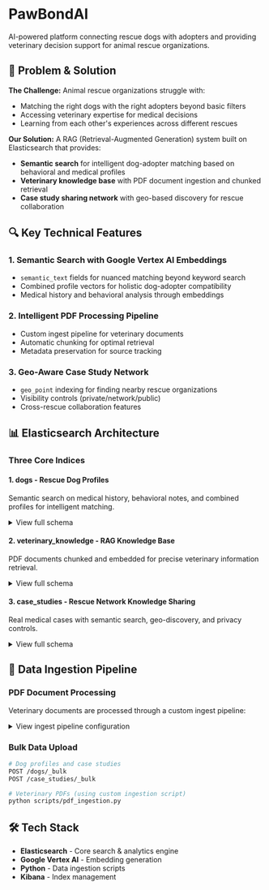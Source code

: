 # PawBondAI

AI-powered platform connecting rescue dogs with adopters and providing veterinary decision support for animal rescue organizations.

## 🎯 Problem & Solution

**The Challenge:** Animal rescue organizations struggle with:
- Matching the right dogs with the right adopters beyond basic filters
- Accessing veterinary expertise for medical decisions
- Learning from each other's experiences across different rescues

**Our Solution:** A RAG (Retrieval-Augmented Generation) system built on Elasticsearch that provides:
- **Semantic search** for intelligent dog-adopter matching based on behavioral and medical profiles
- **Veterinary knowledge base** with PDF document ingestion and chunked retrieval
- **Case study sharing network** with geo-based discovery for rescue collaboration

## 🔍 Key Technical Features

### 1. Semantic Search with Google Vertex AI Embeddings
- `semantic_text` fields for nuanced matching beyond keyword search
- Combined profile vectors for holistic dog-adopter compatibility
- Medical history and behavioral analysis through embeddings

### 2. Intelligent PDF Processing Pipeline
- Custom ingest pipeline for veterinary documents
- Automatic chunking for optimal retrieval
- Metadata preservation for source tracking

### 3. Geo-Aware Case Study Network
- `geo_point` indexing for finding nearby rescue organizations
- Visibility controls (private/network/public)
- Cross-rescue collaboration features

## 📊 Elasticsearch Architecture

### Three Core Indices

#### 1. **dogs** - Rescue Dog Profiles
Semantic search on medical history, behavioral notes, and combined profiles for intelligent matching.

<details>
<summary>View full schema</summary>

```json
PUT dogs
{
  "mappings": {
    "properties": {
      "dog_id": {"type": "keyword"},
      "name": {"type": "text"},
      "breed": {"type": "keyword"},
      "age": {"type": "integer"},
      "age_display": {"type": "keyword"},
      "weight_kg": {"type": "float"},
      "sex": {"type": "keyword"},
      "reproductive_status": {
        "properties": {
          "sterilized": {"type": "boolean"},
          "procedure": {"type": "keyword"},
          "date": {"type": "date"},
          "location": {"type": "text"}
        }
      },
      "rescue_date": {"type": "date"},
      "medical_history": {
        "type": "semantic_text",
        "inference_id": "google_vertex_ai_embedding"
      },
      "current_conditions": {"type": "text"},
      "medications": {"type": "text"},
      "vaccinations": {
        "type": "nested",
        "properties": {
          "vaccine_name": {"type": "keyword"},
          "date_administered": {"type": "date"}
        }
      },
      "behavioral_notes": {
        "type": "semantic_text",
        "inference_id": "google_vertex_ai_embedding"
      },
      "combined_profile": {
        "type": "semantic_text",
        "inference_id": "google_vertex_ai_embedding"
      },
      "adoption_status": {"type": "keyword"},
      "created_at": {"type": "date"},
      "updated_at": {"type": "date"}
    }
  }
}
```
</details>

#### 2. **veterinary_knowledge** - RAG Knowledge Base
PDF documents chunked and embedded for precise veterinary information retrieval.

<details>
<summary>View full schema</summary>

```json
PUT veterinary_knowledge
{
  "mappings": {
    "properties": {
      "attachment": {
        "properties": {
          "title": {"type": "text"},
          "content_chunk": {
            "type": "semantic_text",
            "inference_id": "google_vertex_ai_embedding"
          }
        }
      },
      "filename": {"type": "keyword"},
      "chunk_number": {"type": "integer"},
      "total_chunks": {"type": "integer"},
      "source": {"type": "keyword"},
      "upload_date": {"type": "date"},
      "processed_date": {"type": "date"},
      "metadata": {
        "type": "object",
        "dynamic": true
      }
    }
  }
}
```
</details>

#### 3. **case_studies** - Rescue Network Knowledge Sharing
Real medical cases with semantic search, geo-discovery, and privacy controls.

<details>
<summary>View full schema</summary>

```json
PUT case_studies
{
  "mappings": {
    "properties": {
      "case_id": {"type": "keyword"},
      "title": {"type": "text"},
      "rescue_organization": {"type": "keyword"},
      "organization_contact": {"type": "keyword"},
      "date_published": {"type": "date"},
      "visibility": {"type": "keyword"},
      "is_shareable": {"type": "boolean"},
      "geographic_location": {"type": "geo_point"},
      "country": {"type": "keyword"},
      "region": {"type": "keyword"},
      "patient_species": {"type": "keyword"},
      "patient_breed": {"type": "keyword"},
      "patient_age_years": {"type": "integer"},
      "patient_age_months": {"type": "integer"},
      "patient_age_category": {"type": "keyword"},
      "patient_sex": {"type": "keyword"},
      "patient_weight_kg": {"type": "float"},
      "patient_weight_category": {"type": "keyword"},
      "is_juvenile": {"type": "boolean"},
      "is_geriatric": {"type": "boolean"},
      "presenting_complaint": {
        "type": "semantic_text",
        "inference_id": "google_vertex_ai_embedding"
      },
      "clinical_history": {"type": "text"},
      "physical_examination": {"type": "text"},
      "diagnostic_tests": {"type": "text"},
      "diagnosis": {
        "type": "semantic_text",
        "inference_id": "google_vertex_ai_embedding"
      },
      "treatment_plan": {"type": "text"},
      "outcome": {"type": "text"},
      "follow_up": {"type": "text"},
      "combined_case_text": {
        "type": "semantic_text",
        "inference_id": "google_vertex_ai_embedding"
      },
      "learning_points": {"type": "text"},
      "tags": {"type": "keyword"},
      "disease_category": {"type": "keyword"},
      "urgency_level": {"type": "keyword"},
      "references": {"type": "text"},
      "estimated_cost": {"type": "float"},
      "cost_breakdown": {"type": "text"},
      "created_at": {"type": "date"},
      "updated_at": {"type": "date"}
    }
  }
}
```
</details>

## 🚀 Data Ingestion Pipeline

### PDF Document Processing
Veterinary documents are processed through a custom ingest pipeline:

<details>
<summary>View ingest pipeline configuration</summary>

```json
PUT _ingest/pipeline/pdf_pipeline
{
  "description": "Extract content from PDFs",
  "processors": [
    {
      "attachment": {
        "field": "data",
        "target_field": "attachment",
        "indexed_chars": -1,
        "properties": ["content", "title", "content_type", "language", "author", "date"]
      }
    },
    {
      "set": {
        "field": "processed_date",
        "value": "{{_ingest.timestamp}}"
      }
    },
    {
      "remove": {
        "field": "data"
      }
    }
  ]
}
```
</details>

### Bulk Data Upload
```bash
# Dog profiles and case studies
POST /dogs/_bulk
POST /case_studies/_bulk

# Veterinary PDFs (using custom ingestion script)
python scripts/pdf_ingestion.py
```

## 🛠️ Tech Stack
- **Elasticsearch** - Core search & analytics engine
- **Google Vertex AI** - Embedding generation
- **Python** - Data ingestion scripts
- **Kibana** - Index management